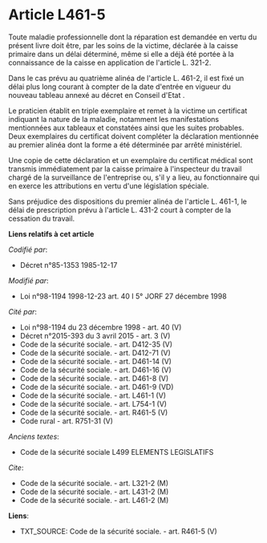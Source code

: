 # Article L461-5

Toute maladie professionnelle dont la réparation est demandée en vertu du présent livre doit être, par les soins de la
victime, déclarée à la caisse primaire dans un délai déterminé, même si elle a déjà été portée à la connaissance de la caisse
en application de l'article L. 321-2.

Dans le cas prévu au quatrième alinéa de l'article L. 461-2, il est fixé un délai plus long courant à compter de la date
d'entrée en vigueur du nouveau tableau annexé au décret en Conseil d'Etat . 

Le praticien établit en triple exemplaire et remet à la victime un certificat indiquant la nature de la maladie, notamment
les manifestations mentionnées aux tableaux et constatées ainsi que les suites probables. Deux exemplaires du certificat
doivent compléter la déclaration mentionnée au premier alinéa dont la forme a été déterminée par arrêté ministériel. 

Une copie de cette déclaration et un exemplaire du certificat médical sont transmis immédiatement par la caisse primaire à
l'inspecteur du travail chargé de la surveillance de l'entreprise ou, s'il y a lieu, au fonctionnaire qui en exerce les
attributions en vertu d'une législation spéciale. 

Sans préjudice des dispositions du premier alinéa de l'article L. 461-1, le délai de prescription prévu à l'article L. 431-2
court à compter de la cessation du travail.

**Liens relatifs à cet article**

_Codifié par_:

  - Décret n°85-1353 1985-12-17

_Modifié par_:

  - Loi n°98-1194 1998-12-23 art. 40 I 5° JORF 27 décembre 1998

_Cité par_:

  - Loi n°98-1194 du 23 décembre 1998 - art. 40 (V)
  - Décret n°2015-393 du 3 avril 2015 - art. 3 (V)
  - Code de la sécurité sociale. - art. D412-35 (V)
  - Code de la sécurité sociale. - art. D412-71 (V)
  - Code de la sécurité sociale. - art. D461-14 (V)
  - Code de la sécurité sociale. - art. D461-16 (V)
  - Code de la sécurité sociale. - art. D461-8 (V)
  - Code de la sécurité sociale. - art. D461-9 (VD)
  - Code de la sécurité sociale. - art. L461-1 (V)
  - Code de la sécurité sociale. - art. L754-1 (V)
  - Code de la sécurité sociale. - art. R461-5 (V)
  - Code rural - art. R751-31 (V)

_Anciens textes_:

  - Code de la sécurité sociale L499 ELEMENTS LEGISLATIFS

_Cite_:

  - Code de la sécurité sociale. - art. L321-2 (M)
  - Code de la sécurité sociale. - art. L431-2 (M)
  - Code de la sécurité sociale. - art. L461-2 (M)

**Liens**:

  - TXT_SOURCE: Code de la sécurité sociale. - art. R461-5 (V)
